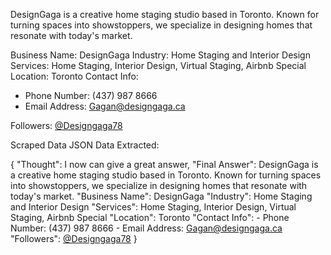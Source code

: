 DesignGaga is a creative home staging studio based in Toronto. Known for turning spaces into showstoppers, we specialize in designing homes that resonate with today's market.

Business Name: DesignGaga
Industry: Home Staging and Interior Design
Services: Home Staging, Interior Design, Virtual Staging, Airbnb Special
Location: Toronto
Contact Info:
- Phone Number: (437) 987 8666
- Email Address: Gagan@designgaga.ca

Followers:
[@Designgaga78](https://www.instagram.com/designgaga78/)

Scraped Data JSON Data Extracted:

{
  "Thought": I now can give a great answer,
  "Final Answer": DesignGaga is a creative home staging studio based in Toronto. Known for turning spaces into showstoppers, we specialize in designing homes that resonate with today's market.
  "Business Name": DesignGaga
  "Industry": Home Staging and Interior Design
  "Services": Home Staging, Interior Design, Virtual Staging, Airbnb Special
  "Location": Toronto
  "Contact Info":
    - Phone Number: (437) 987 8666
    - Email Address: Gagan@designgaga.ca
  "Followers": [@Designgaga78](https://www.instagram.com/designgaga78/)
}